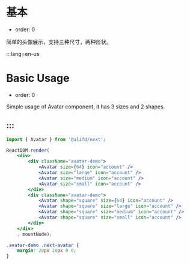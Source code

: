 # 基本

- order: 0

简单的头像展示，支持三种尺寸，两种形状。

:::lang=en-us
# Basic Usage

- order: 0

Simple usage of Avatar component, it has 3 sizes and 2 shapes.

:::
---

````jsx
import { Avatar } from '@alifd/next';

ReactDOM.render(
    <div>
        <div className="avatar-demo">
            <Avatar size={64} icon="account" />
            <Avatar size="large" icon="account" />
            <Avatar size="medium" icon="account" />
            <Avatar size="small" icon="account" />
        </div>
        <div className="avatar-demo">
            <Avatar shape="square" size={64} icon="account" />
            <Avatar shape="square" size="large" icon="account" />
            <Avatar shape="square" size="medium" icon="account" />
            <Avatar shape="square" size="small" icon="account" />
        </div>
    </div>
    , mountNode);
````

````css
.avatar-demo .next-avatar {
    margin: 20px 20px 0 0;
}
````
